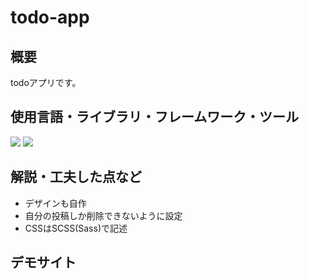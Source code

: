 # todo-app

## 概要
todoアプリです。

## 使用言語・ライブラリ・フレームワーク・ツール
<p>
<img src="https://img.shields.io/badge/react-%2320232a.svg?style=for-the-badge&logo=react&logoColor=%2361DAFB">
<img src="https://img.shields.io/badge/SASS-hotpink.svg?style=for-the-badge&logo=SASS&logoColor=white">
</p>

## 解説・工夫した点など
* デザインも自作
* 自分の投稿しか削除できないように設定
* CSSはSCSS(Sass)で記述

## デモサイト